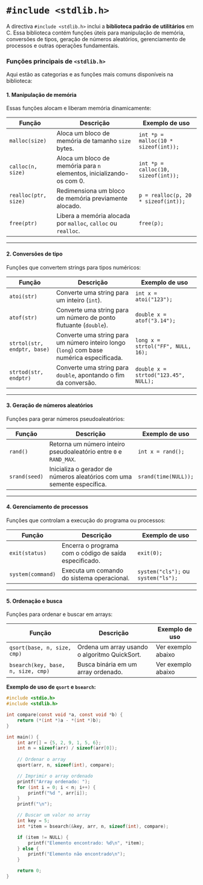 # `#include <stdlib.h>`

A directiva `#include <stdlib.h>` inclui a **biblioteca padrão de utilitários** em C. Essa biblioteca contém funções úteis para manipulação de memória, conversões de tipos, geração de números aleatórios, gerenciamento de processos e outras operações fundamentais.



### **Funções principais de `<stdlib.h>`**

Aqui estão as categorias e as funções mais comuns disponíveis na biblioteca:

#### **1. Manipulação de memória**

Essas funções alocam e liberam memória dinamicamente:

| Função               | Descrição                                                             | Exemplo de uso                       |
| -------------------- | --------------------------------------------------------------------- | ------------------------------------ |
| `malloc(size)`       | Aloca um bloco de memória de tamanho `size` bytes.                    | `int *p = malloc(10 * sizeof(int));` |
| `calloc(n, size)`    | Aloca um bloco de memória para `n` elementos, inicializando-os com 0. | `int *p = calloc(10, sizeof(int));`  |
| `realloc(ptr, size)` | Redimensiona um bloco de memória previamente alocado.                 | `p = realloc(p, 20 * sizeof(int));`  |
| `free(ptr)`          | Libera a memória alocada por `malloc`, `calloc` ou `realloc`.         | `free(p);`                           |

---

#### **2. Conversões de tipo**

Funções que convertem strings para tipos numéricos:

| Função                      | Descrição                                                                                 | Exemplo de uso                       |
| --------------------------- | ----------------------------------------------------------------------------------------- | ------------------------------------ |
| `atoi(str)`                 | Converte uma string para um inteiro (`int`).                                              | `int x = atoi("123");`               |
| `atof(str)`                 | Converte uma string para um número de ponto flutuante (`double`).                         | `double x = atof("3.14");`           |
| `strtol(str, endptr, base)` | Converte uma string para um número inteiro longo (`long`) com base numérica especificada. | `long x = strtol("FF", NULL, 16);`   |
| `strtod(str, endptr)`       | Converte uma string para `double`, apontando o fim da conversão.                          | `double x = strtod("123.45", NULL);` |

---

#### **3. Geração de números aleatórios**

Funções para gerar números pseudoaleatórios:

| Função        | Descrição                                                              | Exemplo de uso       |
| ------------- | ---------------------------------------------------------------------- | -------------------- |
| `rand()`      | Retorna um número inteiro pseudoaleatório entre `0` e `RAND_MAX`.      | `int x = rand();`    |
| `srand(seed)` | Inicializa o gerador de números aleatórios com uma semente específica. | `srand(time(NULL));` |

---

#### **4. Gerenciamento de processos**

Funções que controlam a execução do programa ou processos:

| Função            | Descrição                                              | Exemplo de uso                      |
| ----------------- | ------------------------------------------------------ | ----------------------------------- |
| `exit(status)`    | Encerra o programa com o código de saída especificado. | `exit(0);`                          |
| `system(command)` | Executa um comando do sistema operacional.             | `system("cls");` ou `system("ls");` |

---

#### **5. Ordenação e busca**

Funções para ordenar e buscar em arrays:

| Função                             | Descrição                                     | Exemplo de uso     |
| ---------------------------------- | --------------------------------------------- | ------------------ |
| `qsort(base, n, size, cmp)`        | Ordena um array usando o algoritmo QuickSort. | Ver exemplo abaixo |
| `bsearch(key, base, n, size, cmp)` | Busca binária em um array ordenado.           | Ver exemplo abaixo |

**Exemplo de uso de `qsort` e `bsearch`:**

```c
#include <stdio.h>
#include <stdlib.h>

int compare(const void *a, const void *b) {
    return (*(int *)a - *(int *)b);
}

int main() {
    int arr[] = {5, 2, 9, 1, 5, 6};
    int n = sizeof(arr) / sizeof(arr[0]);
    
    // Ordenar o array
    qsort(arr, n, sizeof(int), compare);

    // Imprimir o array ordenado
    printf("Array ordenado: ");
    for (int i = 0; i < n; i++) {
        printf("%d ", arr[i]);
    }
    printf("\n");

    // Buscar um valor no array
    int key = 5;
    int *item = bsearch(&key, arr, n, sizeof(int), compare);

    if (item != NULL) {
        printf("Elemento encontrado: %d\n", *item);
    } else {
        printf("Elemento não encontrado\n");
    }

    return 0;
}

```








































